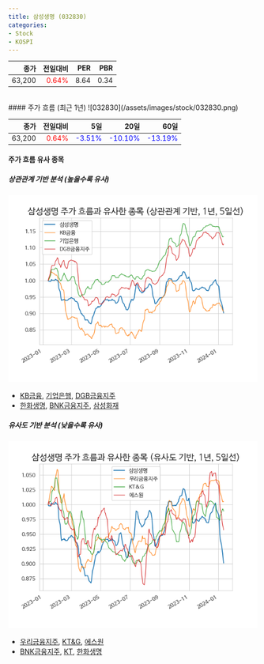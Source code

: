 ```yaml
---
title: 삼성생명 (032830)
categories:
- Stock
- KOSPI
---
```


|종가|전일대비|PER|PBR|
|---:|-------:|--:|---:|
|63,200|<span style="color: red">0.64%</span>|8.64|0.34|

<!-- more -->
<br>
#### 주가 흐름 (최근 1년)
![032830](/assets/images/stock/032830.png)

|종가|전일대비|5일|20일|60일|
|---:|-------:|--:|---:|---:|
|63,200|<span style="color: red">0.64%</span>|<span style="color: blue">-3.51%</span>|<span style="color: blue">-10.10%</span>|<span style="color: blue">-13.19%</span>|

<!-- more -->

#### 주가 흐름 유사 종목

##### 상관관계 기반 분석 (높을수록 유사)
![032830](/assets/images/stock/032830_corr.png)
- [KB금융](/105560/), [기업은행](/024110/), [DGB금융지주](/139130/)
- [한화생명](/088350/), [BNK금융지주](/138930/), [삼성화재](/000810/)

##### 유사도 기반 분석 (낮을수록 유사)	
![032830](/assets/images/stock/032830_sim.png)
- [우리금융지주](/316140/), [KT&G](/033780/), [에스원](/012750/)
- [BNK금융지주](/138930/), [KT](/030200/), [한화생명](/088350/)